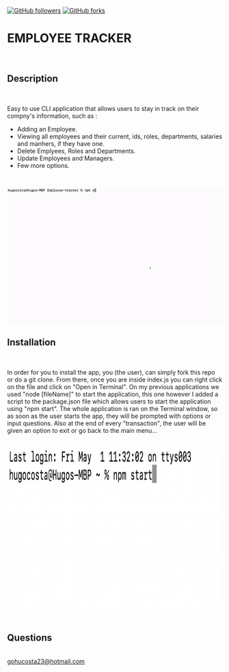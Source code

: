 [![GitHub followers](https://img.shields.io/github/followers/gohucosta23.svg?style=social&label=Follow&maxAge=2592000)](https://github.com/gohucosta23?tab=followers)
[![GitHub forks](https://img.shields.io/github/forks/gohucosta23/README-generator?style=social&label=Fork&maxAge=2592000)](https://GitHub.com/gohucosta23)


# EMPLOYEE TRACKER
<br>

## Description
<br>
<p> Easy to use CLI application that allows users to stay in track on their compny's information, such as :</p>
<ul>
<li>Adding an Employee.</li>
<li>Viewing all employees and their current, ids, roles, departments, salaries and manhers, if they have one.</li>
<li>Delete Emplyees, Roles and Departments.</li>
<li>Update Employees and Managers.</li>
<li>Few more options.</li>
</ul>
<br>

![Installation Demo](images/e_tracker.gif)

## Installation
<br>
<p>In order for you to install the app, you (the user), can simply fork this repo or do a git clone. From there, once you are inside index.js you can right click on the file and click on "Open in Terminal". On my previous applications we used "node [fileName]" to start the application, this one however I added a script to the package.json file which allows users to start the application using "npm start". The whole application is ran on the Terminal window, so as soon as the user starts the app, they will be prompted with options or input questions. Also at the end of every "transaction", the user will be given an option to exit or go back to the main menu... </p>
<br>

<img src = "images/screenshot.png" alt = "screen shot of npm start" width ="500px" height = "400px">

## Questions
<br>
<a href = "mailto:gohucosta23@hotmail.com">gohucosta23@hotmail.com</a> 
